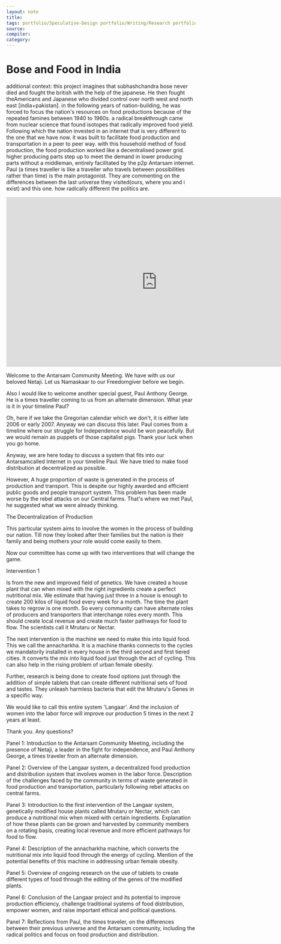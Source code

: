 ```yaml
---
layout: note
title:
tags: portfolio/Speculative-Design portfolio/Writing/Research portfolio/AI-Art
source:
compiler:
category:
---
```


# Bose and Food in India

additional context: this project imagines that subhashchandra bose never died and fought the british with the help of the japanese. He then fought theAmericans and Japanese who divided control over north west and north east [india+pakistan]. in the following years of nation-building, he was forced to focus the nation's resources on food productions because of the repeated famines between 1940 to 1960s. a radical breakthrough came from nuclear science that found isotopes that radically improved food yield. Following which the nation invested in an internet that is very different to the one that we have now. it was built to facilitate food production and transportation in a peer to peer way. with this household method of food production, the food production worked like a decentralised power grid. higher producing parts step up to meet the demand in lower producing parts without a middleman, entirely facilitated by the p2p Antarsam internet. Paul (a times traveller is like a traveller who travels between possibilities rather than time) is the main protagonist. They are commenting on the differences between the last universe they visited(ours, where you and i exist) and this one. how radically different the politics are.

<iframe style="border: 1px solid rgba(0, 0, 0, 0.1);" width="800" height="450" src="https://www.figma.com/embed?embed_host=share&url=https%3A%2F%2Fwww.figma.com%2Fproto%2FQV0jPHbHyz95F3YMgHk1c1%2FUntitled%3Fnode-id%3D226%253A37%26scaling%3Dmin-zoom%26page-id%3D225%253A2" allowfullscreen></iframe>

Welcome to the Antarsam Community Meeting.  We have with us our beloved Netaji. Let us Namaskaar to our Freedomgiver before we begin. 

Also I would like to welcome another special guest, Paul Anthony George. He is a times traveller coming to us from an alternate dimension. What year is it in your timeline Paul?

Oh, here if we take the Gregorian calendar which we don't, it is either late 2006 or early 2007. Anyway we can discuss this later. Paul comes from a timeline where our struggle for Independence would be won peacefully. But we would remain as puppets of those capitalist pigs. Thank your luck when you go home. 

Anyway, we are here today to discuss a system that fits into our Antarsamcalled Internet in your timeline Paul. We have tried to make food distribution at decentralized as possible. 

However, A huge proportion of waste is generated in the process of production and transport. This is despite our highly awarded and efficient public goods and people transport system. This problem has been made worse by the rebel attacks on our Central farms.  That's where we met Paul, he suggested what we were already thinking. 

The Decentralization of Production

This particular system aims to involve the women in the process of building our nation. Till now they looked after their families but the nation is their family and being mothers your role would come easily to them. 

Now our committee has come up with two interventions that will change the game. 

Intervention 1

Is from the new and improved field of genetics. We have created a house plant that can when mixed with the right ingredients create a perfect nutritional mix. We estimate that having just three in a house is enough to create 200 kilos of liquid food every week for a month. The time the plant takes to regrow is one month. So every community can have alternate roles of producers and transporters that interchange roles every month. This should create local revenue and create much faster pathways for food to flow. The scientists call it Mrutaru or Nectar. 

The next intervention is the machine we need to make this into liquid food. This we call the annacharkha. It is a machine thanks connects to the cycles we mandatorily installed in every house in the third second and first tiered cities. It converts the mix into liquid food just through the act of cycling. This can also help in the rising problem of urban female obesity. 

Further, research is being done to create food options just through the addition of simple tablets that can create different nutritional sets of food and tastes. They unleash harmless bacteria that edit the Mrutaru's Genes in a specific way. 

We would like to call this entire system 'Langaar'. And the inclusion of women into the labor force will improve our production 5 times in the next 2 years at least. 

Thank you. Any questions?

Panel 1: Introduction to the Antarsam Community Meeting, including the presence of Netaji, a leader in the fight for independence, and Paul Anthony George, a times traveler from an alternate dimension.

Panel 2: Overview of the Langaar system, a decentralized food production and distribution system that involves women in the labor force. Description of the challenges faced by the community in terms of waste generated in food production and transportation, particularly following rebel attacks on central farms.

Panel 3: Introduction to the first intervention of the Langaar system, genetically modified house plants called Mrutaru or Nectar, which can produce a nutritional mix when mixed with certain ingredients. Explanation of how these plants can be grown and harvested by community members on a rotating basis, creating local revenue and more efficient pathways for food to flow.

Panel 4: Description of the annacharkha machine, which converts the nutritional mix into liquid food through the energy of cycling. Mention of the potential benefits of this machine in addressing urban female obesity.

Panel 5: Overview of ongoing research on the use of tablets to create different types of food through the editing of the genes of the modified plants.

Panel 6: Conclusion of the Langaar project and its potential to improve production efficiency, challenge traditional systems of food distribution, empower women, and raise important ethical and political questions.

Panel 7: Reflections from Paul, the times traveler, on the differences between their previous universe and the Antarsam community, including the radical politics and focus on food production and distribution.